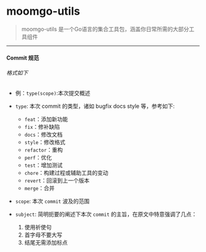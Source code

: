 <!--
 * @PackageName: 
 * @Description: 
 * @Author: Casso
 * @Date: 2022-01-27 18:58:10
 * @LastModifiedBy: Casso
 * @LastEditTime: 2022-01-28 12:12:57
-->
# moomgo-utils
> moomgo-utils 是一个Go语言的集合工具包，涵盖你日常所需的大部分工具组件



---
#### Commit 规范

###### 格式如下

* 例：`type(scope)`:本次提交概述
* `type`: 本次 commit 的类型，诸如 bugfix docs style 等，参考如下:   

    * `feat`：添加新功能
    * `fix`：修补缺陷
    * `docs`：修改文档
    * `style`：修改格式
    * `refactor`：重构
    * `perf`：优化
    * `test`：增加测试
    * `chore`：构建过程或辅助工具的变动
    * `revert`：回滚到上一个版本
    * `merge`：合并

* `scope`: 本次 `commit` 波及的范围
* `subject`: 简明扼要的阐述下本次 `commit` 的主旨，在原文中特意强调了几点：

    1. 使用祈使句
    2. 首字母不要大写
    3. 结尾无需添加标点

